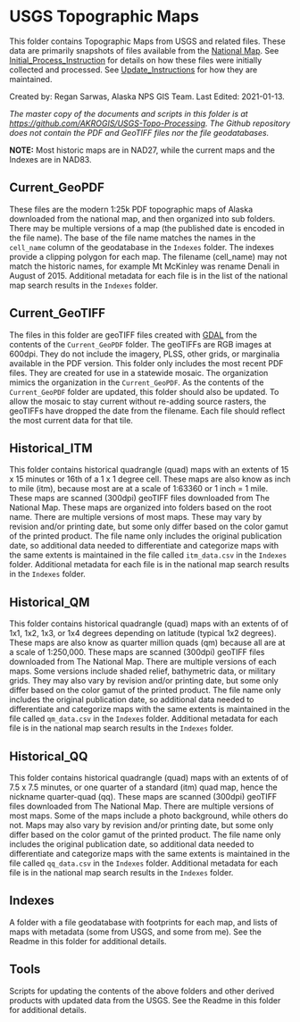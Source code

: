 # USGS Topographic Maps

This folder contains Topographic Maps from USGS and related files.
These data are primarily snapshots of files available from the
[National Map](https://viewer.nationalmap.gov). See
[Initial_Process_Instruction](./Initial_Process_Instructions.md) for details
on how these files were initially collected and processed. See
[Update_Instructions](Update_Instructions.md) for how they are maintained.

Created by: Regan Sarwas, Alaska NPS GIS Team.
Last Edited: 2021-01-13.

*The master copy of the documents and scripts in this folder is at
<https://github.com/AKROGIS/USGS-Topo-Processing>.  The Github repository
does not contain the PDF and GeoTIFF files nor the file geodatabases.*

**NOTE:** Most historic maps are in NAD27, while the current maps and the
Indexes are in NAD83.

## Current_GeoPDF

These files are the modern 1:25k PDF topographic maps of Alaska downloaded from
the national map, and then organized into sub folders.  There may be multiple
versions of a map (the published date is encoded in the file name).
The base of the file name matches the names in the `cell_name` column
of the geodatabase in the `Indexes` folder.  The indexes provide a clipping
polygon for each map. The filename (cell_name) may not match the historic
names, for example Mt McKinley was rename Denali in August of 2015. Additional
metadata for each file is in the list of the national map search results in the
`Indexes` folder.

## Current_GeoTIFF

The files in this folder are geoTIFF files created with [GDAL](https://gdal.org)
from the contents of the `Current_GeoPDF` folder. The geoTIFFs are RGB images at
600dpi. They do not include the imagery, PLSS, other grids, or marginalia
available in the PDF version.  This folder only includes the most recent PDF
files. They are created for use in a statewide mosaic. The organization mimics
the organization in the `Current_GeoPDF`. As the contents of the `Current_GeoPDF`
folder are updated, this folder should also be updated.  To allow the mosaic
to stay current without re-adding source rasters, the geoTIFFs have dropped
the date from the filename.  Each file should reflect the most current data
for that tile.

## Historical_ITM

This folder contains historical quadrangle (quad) maps with an extents of
15 x 15 minutes or 16th of a 1 x 1 degree cell. These maps are also know as
inch to mile (itm), because most are at a scale of 1:63360 or 1 inch = 1 mile.
These maps are scanned (300dpi) geoTIFF files downloaded from The National Map.
These maps are organized into folders based on the root name.  There are
multiple versions of most maps.  These may vary by revision and/or printing
date, but some only differ based on the color gamut of the printed product.
The file name only includes the original publication date, so additional data
needed to differentiate and categorize maps with the same extents is maintained
in the file called `itm_data.csv` in the `Indexes` folder. Additional metadata
for each file is in the national map search results in the `Indexes` folder.

## Historical_QM

This folder contains historical quadrangle (quad) maps with an extents of
of 1x1, 1x2, 1x3, or 1x4 degrees depending on latitude (typical 1x2 degrees).
These maps are also know as quarter million quads (qm) because all are at a
scale of 1:250,000. These maps are scanned (300dpi) geoTIFF files downloaded
from The National Map. There are multiple versions of each maps.  Some versions
include shaded relief, bathymetric data, or military grids. They may also vary
by revision and/or printing date, but some only differ based on the color gamut
of the printed product. The file name only includes the original publication
date, so additional data needed to differentiate and categorize maps with the
same extents is maintained in the file called `qm_data.csv` in the `Indexes`
folder. Additional metadata for each file is in the national map search results
in the `Indexes` folder.

## Historical_QQ

This folder contains historical quadrangle (quad) maps with an extents of
of 7.5 x 7.5 minutes, or one quarter of a standard (itm) quad map, hence the
nickname quarter-quad (qq). These maps are scanned (300dpi) geoTIFF files
downloaded from The National Map. There are multiple versions of most maps.
Some of the maps include a photo background, while others do not. Maps may
also vary by revision and/or printing date, but some only differ based on the
color gamut of the printed product. The file name only includes the original
publication date, so additional data needed to differentiate and categorize
maps with the same extents is maintained in the file called `qq_data.csv` in
the `Indexes` folder. Additional metadata for each file is in the national map
search results in the `Indexes` folder.

## Indexes

A folder with a file geodatabase with footprints for each map, and lists of maps
with metadata (some from USGS, and some from me). See the Readme in this folder
for additional details.

## Tools

Scripts for updating the contents of the above folders and other derived
products with updated data from the USGS.  See the Readme in this folder for
additional details.
